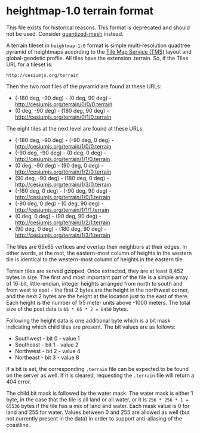 # heightmap-1.0 terrain format

This file exists for historical reasons.  This format is deprecated and should not be used.  Consider [quantized-mesh](https://github.com/AnalyticalGraphicsInc/quantized-mesh) instead.

A terrain tileset in `heightmap-1.0` format is simple multi-resolution quadtree pyramid of heightmaps according to the [Tile Map Service (TMS)](http://wiki.osgeo.org/wiki/Tile_Map_Service_Specification) layout and global-geodetic profile. All tiles have the extension .terrain. So, if the Tiles URL for a tileset is:

```
http://cesiumjs.org/terrain
```

Then the two root files of the pyramid are found at these URLs:

* (-180 deg, -90 deg) - (0 deg, 90 deg) - http://cesiumjs.org/terrain/0/0/0.terrain
* (0 deg, -90 deg) - (180 deg, 90 deg) - http://cesiumjs.org/terrain/0/1/0.terrain

The eight tiles at the next level are found at these URLs:

* (-180 deg, -90 deg) - (-90 deg, 0 deg) - http://cesiumjs.org/terrain/1/0/0.terrain
* (-90 deg, -90 deg) - (0 deg, 0 deg) - http://cesiumjs.org/terrain/1/1/0.terrain
* (0 deg, -90 deg) - (90 deg, 0 deg) - http://cesiumjs.org/terrain/1/2/0.terrain
* (90 deg, -90 deg) - (180 deg, 0 deg) - http://cesiumjs.org/terrain/1/3/0.terrain
* (-180 deg, 0 deg) - (-90 deg, 90 deg) - http://cesiumjs.org/terrain/1/0/1.terrain
* (-90 deg, 0 deg) - (0 deg, 90 deg) - http://cesiumjs.org/terrain/1/1/1.terrain
* (0 deg, 0 deg) - (90 deg, 90 deg) - http://cesiumjs.org/terrain/1/2/1.terrain
* (90 deg, 0 deg) - (180 deg, 90 deg) - http://cesiumjs.org/terrain/1/3/1.terrain

The tiles are 65x65 vertices and overlap their neighbors at their edges. In other words, at the root, the eastern-most column of heights in the western tile is identical to the western-most column of heights in the eastern tile.

Terrain tiles are served gzipped. Once extracted, they are at least 8,452 bytes in size. The first and most important part of the file is a simple array of 16-bit, little-endian, integer heights arranged from north to south and from west to east - the first 2 bytes are the height in the northwest corner, and the next 2 bytes are the height at the location just to the east of there. Each height is the number of 1/5 meter units above -1000 meters. The total size of the post data is `65 * 65 * 2 = 8450` bytes.

Following the height data is one additional byte which is a bit mask indicating which child tiles are present. The bit values are as follows:

* Southwest - bit 0 - value 1
* Southeast - bit 1 - value 2
* Northwest - bit 2 - value 4
* Northeast - bit 3 - value 8

If a bit is set, the corresponding `.terrain` file can be expected to be found on the server as well. If it is cleared, requesting the `.terrain` file will return a 404 error.

The child bit mask is followed by the water mask. The water mask is either 1 byte, in the case that the tile is all land or all water, or it is `256 * 256 * 1 = 65536` bytes if the tile has a mix of land and water. Each mask value is 0 for land and 255 for water. Values between 0 and 255 are allowed as well (but not currently present in the data) in order to support anti-aliasing of the coastline.
